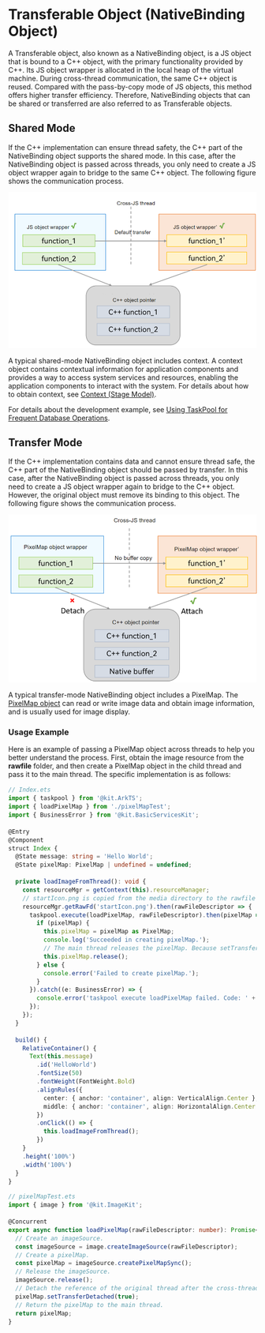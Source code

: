# Transferable Object (NativeBinding Object)


A Transferable object, also known as a NativeBinding object, is a JS object that is bound to a C++ object, with the primary functionality provided by C++. Its JS object wrapper is allocated in the local heap of the virtual machine. During cross-thread communication, the same C++ object is reused. Compared with the pass-by-copy mode of JS objects, this method offers higher transfer efficiency. Therefore, NativeBinding objects that can be shared or transferred are also referred to as Transferable objects.


## Shared Mode

If the C++ implementation can ensure thread safety, the C++ part of the NativeBinding object supports the shared mode. In this case, after the NativeBinding object is passed across threads, you only need to create a JS object wrapper again to bridge to the same C++ object. The following figure shows the communication process.


![nativeBinding](figures/nativeBinding.png)


A typical shared-mode NativeBinding object includes context. A context object contains contextual information for application components and provides a way to access system services and resources, enabling the application components to interact with the system. For details about how to obtain context, see [Context (Stage Model)](../application-models/application-context-stage.md).

For details about the development example, see [Using TaskPool for Frequent Database Operations](batch-database-operations-guide.md#using-taskpool-for-frequent-database-operations).


## Transfer Mode

If the C++ implementation contains data and cannot ensure thread safe, the C++ part of the NativeBinding object should be passed by transfer. In this case, after the NativeBinding object is passed across threads, you only need to create a JS object wrapper again to bridge to the C++ object. However, the original object must remove its binding to this object. The following figure shows the communication process.

![nativeBinding_transfer](figures/nativeBinding_transfer.png)

A typical transfer-mode NativeBinding object includes a PixelMap. The [PixelMap object](../reference/apis-image-kit/js-apis-image.md#imagecreatepixelmap8) can read or write image data and obtain image information, and is usually used for image display.

### Usage Example

Here is an example of passing a PixelMap object across threads to help you better understand the process. First, obtain the image resource from the **rawfile** folder, and then create a PixelMap object in the child thread and pass it to the main thread. The specific implementation is as follows:

```ts
// Index.ets
import { taskpool } from '@kit.ArkTS';
import { loadPixelMap } from './pixelMapTest';
import { BusinessError } from '@kit.BasicServicesKit';

@Entry
@Component
struct Index {
  @State message: string = 'Hello World';
  @State pixelMap: PixelMap | undefined = undefined;

  private loadImageFromThread(): void {
    const resourceMgr = getContext(this).resourceManager;
    // startIcon.png is copied from the media directory to the rawfile folder. You need to replace it. Otherwise, the imageSource fails to be created and subsequent operations cannot be performed.
    resourceMgr.getRawFd('startIcon.png').then(rawFileDescriptor => {
      taskpool.execute(loadPixelMap, rawFileDescriptor).then(pixelMap => {
        if (pixelMap) {
          this.pixelMap = pixelMap as PixelMap;
          console.log('Succeeded in creating pixelMap.');
          // The main thread releases the pixelMap. Because setTransferDetached has been called when the child thread returns the pixelMap, the pixelMap can be released immediately.
          this.pixelMap.release();
        } else {
          console.error('Failed to create pixelMap.');
        }
      }).catch((e: BusinessError) => {
        console.error('taskpool execute loadPixelMap failed. Code: ' + e.code + ', message: ' + e.message);
      });
    });
  }

  build() {
    RelativeContainer() {
      Text(this.message)
        .id('HelloWorld')
        .fontSize(50)
        .fontWeight(FontWeight.Bold)
        .alignRules({
          center: { anchor: 'container', align: VerticalAlign.Center },
          middle: { anchor: 'container', align: HorizontalAlign.Center }
        })
        .onClick(() => {
          this.loadImageFromThread();
        })
    }
    .height('100%')
    .width('100%')
  }
}
```

```ts
// pixelMapTest.ets
import { image } from '@kit.ImageKit';

@Concurrent
export async function loadPixelMap(rawFileDescriptor: number): Promise<PixelMap> {
  // Create an imageSource.
  const imageSource = image.createImageSource(rawFileDescriptor);
  // Create a pixelMap.
  const pixelMap = imageSource.createPixelMapSync();
  // Release the imageSource.
  imageSource.release();
  // Detach the reference of the original thread after the cross-thread transfer of the pixelMap is complete.
  pixelMap.setTransferDetached(true);
  // Return the pixelMap to the main thread.
  return pixelMap;
}
```
